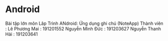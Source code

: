 # Android
Bài tập lớn môn Lâp Trình ANdroid: Ứng dụng ghi chú (NoteApp)
Thành viên : 
  Lê Phương Mai : 191201552
  Nguyễn Minh Đức : 191203627
  Nguyễn Thanh Hải : 191203641

